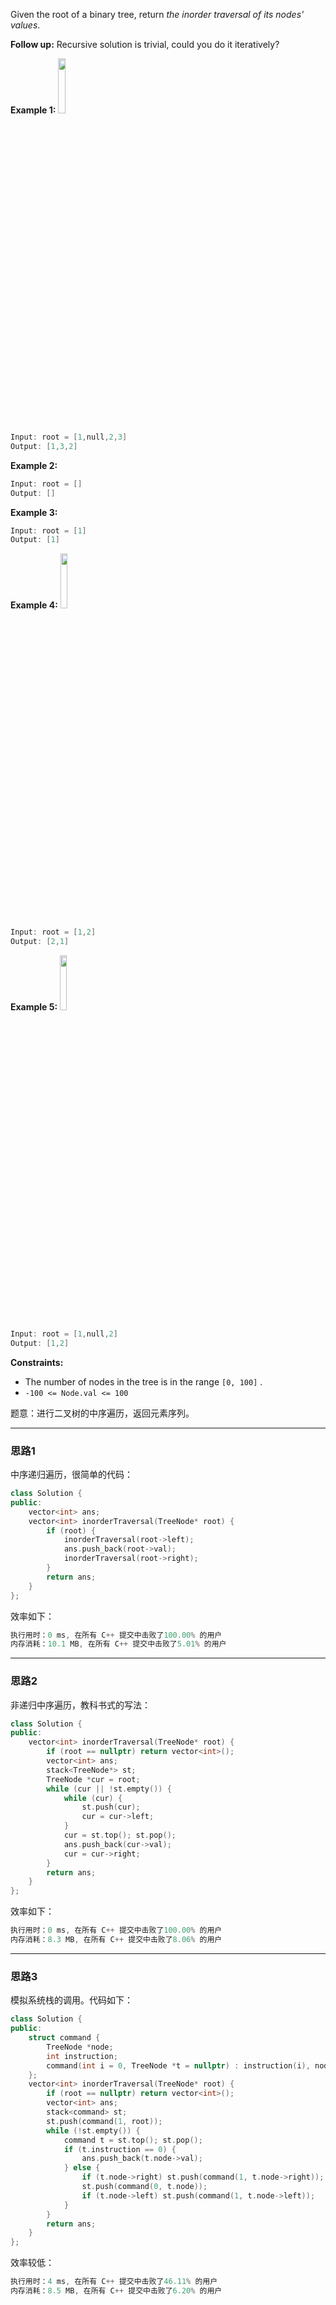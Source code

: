 
Given the root of a binary tree, return *the inorder traversal of its nodes' values*.

**Follow up:** Recursive solution is trivial, could you do it iteratively?


**Example 1:**
<img src="https://img-blog.csdnimg.cn/20200922153604282.png" width="15%">
```cpp
Input: root = [1,null,2,3]
Output: [1,3,2]
```
**Example 2:**
```cpp
Input: root = []
Output: []
```
**Example 3:**
```cpp
Input: root = [1]
Output: [1]
```
**Example 4:**
<img src="https://img-blog.csdnimg.cn/20200922153614883.png" width="15%">
```cpp
Input: root = [1,2]
Output: [2,1]
```
**Example 5:**
<img src="https://img-blog.csdnimg.cn/20200922153620704.png" width="15%">
```cpp
Input: root = [1,null,2]
Output: [1,2]
```
**Constraints:**
-  The number of nodes in the tree is in the range `[0, 100]` .
 -  `-100 <= Node.val <= 100`


题意：进行二叉树的中序遍历，返回元素序列。

---
### 思路1
中序递归遍历，很简单的代码：
```cpp
class Solution {
public: 
    vector<int> ans;
    vector<int> inorderTraversal(TreeNode* root) { 
        if (root) {
            inorderTraversal(root->left);
            ans.push_back(root->val);
            inorderTraversal(root->right);
        }
        return ans;
    }
};
```
效率如下：
```cpp
执行用时：0 ms, 在所有 C++ 提交中击败了100.00% 的用户
内存消耗：10.1 MB, 在所有 C++ 提交中击败了5.01% 的用户
```
---
### 思路2
非递归中序遍历，教科书式的写法：
```cpp
class Solution {
public: 
    vector<int> inorderTraversal(TreeNode* root) { 
        if (root == nullptr) return vector<int>();
        vector<int> ans;    
        stack<TreeNode*> st;
        TreeNode *cur = root;
        while (cur || !st.empty()) {
            while (cur) {
                st.push(cur);
                cur = cur->left;
            }
            cur = st.top(); st.pop();
            ans.push_back(cur->val);
            cur = cur->right;
        }
        return ans;
    }
};
```
效率如下：
```cpp
执行用时：0 ms, 在所有 C++ 提交中击败了100.00% 的用户
内存消耗：8.3 MB, 在所有 C++ 提交中击败了8.06% 的用户
```

---
### 思路3
模拟系统栈的调用。代码如下：
```cpp
class Solution {
public: 
    struct command {
        TreeNode *node;
        int instruction;
        command(int i = 0, TreeNode *t = nullptr) : instruction(i), node(t) { }
    };
    vector<int> inorderTraversal(TreeNode* root) { 
        if (root == nullptr) return vector<int>();
        vector<int> ans;    
        stack<command> st;
        st.push(command(1, root));
        while (!st.empty()) {
            command t = st.top(); st.pop();
            if (t.instruction == 0) {
                ans.push_back(t.node->val);
            } else {
                if (t.node->right) st.push(command(1, t.node->right));
                st.push(command(0, t.node));
                if (t.node->left) st.push(command(1, t.node->left));
            }
        }
        return ans;
    }
};
```
效率较低：
```cpp
执行用时：4 ms, 在所有 C++ 提交中击败了46.11% 的用户
内存消耗：8.5 MB, 在所有 C++ 提交中击败了6.20% 的用户
```
